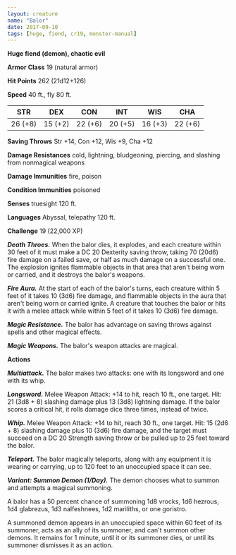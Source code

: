 ```yaml
---
layout: creature
name: "Balor"
date: 2017-09-10
tags: [huge, fiend, cr19, monster-manual]
---
```


**Huge fiend (demon), chaotic evil**

**Armor Class** 19 (natural armor)

**Hit Points** 262 (21d12+126)

**Speed** 40 ft., fly 80 ft.

|   STR   |   DEX   |   CON   |   INT   |   WIS   |   CHA   |
|:-----:|:-----:|:-----:|:-----:|:-----:|:-----:|
| 26 (+8) | 15 (+2) | 22 (+6) | 20 (+5) | 16 (+3) | 22 (+6) |

**Saving Throws** Str +14, Con +12, Wis +9, Cha +12

**Damage Resistances** cold, lightning, bludgeoning, piercing, and slashing from nonmagical weapons

**Damage Immunities** fire, poison

**Condition Immunities** poisoned

**Senses** truesight 120 ft.

**Languages** Abyssal, telepathy 120 ft.

**Challenge** 19 (22,000 XP)

***Death Throes.*** When the balor dies, it explodes, and each creature within 30 feet of it must make a DC 20 Dexterity saving throw, taking 70 (20d6) fire damage on a failed save, or half as much damage on a successful one. The explosion ignites flammable objects in that area that aren't being worn or carried, and it destroys the balor's weapons.

***Fire Aura.*** At the start of each of the balor's turns, each creature within 5 feet of it takes 10 (3d6) fire damage, and flammable objects in the aura that aren't being worn or carried ignite. A creature that touches the balor or hits it with a melee attack while within 5 feet of it takes 10 (3d6) fire damage.

***Magic Resistance.*** The balor has advantage on saving throws against spells and other magical effects.

***Magic Weapons.*** The balor's weapon attacks are magical.

**Actions**

***Multiattack.*** The balor makes two attacks: one with its longsword and one with its whip.

***Longsword.*** Melee Weapon Attack: +14 to hit, reach 10 ft., one target. Hit: 21 (3d8 + 8) slashing damage plus 13 (3d8) lightning damage. If the balor scores a critical hit, it rolls damage dice three times, instead of twice.

***Whip.*** Melee Weapon Attack: +14 to hit, reach 30 ft., one target. Hit: 15 (2d6 + 8) slashing damage plus 10 (3d6) fire damage, and the target must succeed on a DC 20 Strength saving throw or be pulled up to 25 feet toward the balor.

***Teleport.*** The balor magically teleports, along with any equipment it is wearing or carrying, up to 120 feet to an unoccupied space it can see.

***Variant: Summon Demon (1/Day).*** The demon chooses what to summon and attempts a magical summoning.

A balor has a 50 percent chance of summoning 1d8 vrocks, 1d6 hezrous, 1d4 glabrezus, 1d3 nalfeshnees, 1d2 mariliths, or one goristro.

A summoned demon appears in an unoccupied space within 60 feet of its summoner, acts as an ally of its summoner, and can't summon other demons. It remains for 1 minute, until it or its summoner dies, or until its summoner dismisses it as an action.

